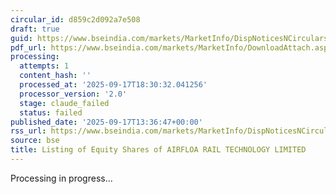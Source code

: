 ```yaml
---
circular_id: d859c2d092a7e508
draft: true
guid: https://www.bseindia.com/markets/MarketInfo/DispNoticesNCirculars.aspx?Noticeid={268A2DAC-6942-42A4-9A2E-35398B0694BF}&noticeno=20250917-52&dt=09/17/2025&icount=52&totcount=57&flag=0
pdf_url: https://www.bseindia.com/markets/MarketInfo/DownloadAttach.aspx?id=20250917-52&attachedId=e275bbf0-7a59-43f4-8493-5dbb1fb15f3e
processing:
  attempts: 1
  content_hash: ''
  processed_at: '2025-09-17T18:30:32.041256'
  processor_version: '2.0'
  stage: claude_failed
  status: failed
published_date: '2025-09-17T13:36:47+00:00'
rss_url: https://www.bseindia.com/markets/MarketInfo/DispNoticesNCirculars.aspx?Noticeid={268A2DAC-6942-42A4-9A2E-35398B0694BF}&noticeno=20250917-52&dt=09/17/2025&icount=52&totcount=57&flag=0
source: bse
title: Listing of Equity Shares of AIRFLOA RAIL TECHNOLOGY LIMITED
---
```


Processing in progress...